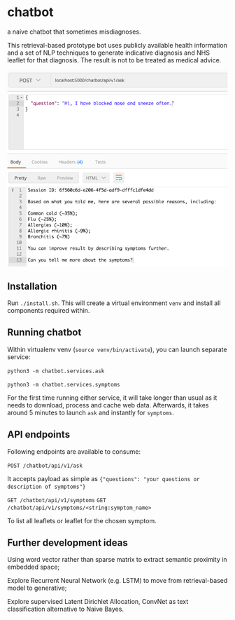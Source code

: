 # chatbot
a naive chatbot that sometimes misdiagnoses.

This retrieval-based prototype bot uses publicly available health information and a set of NLP techniques to generate indicative diagnosis and NHS leaflet for that diagnosis. The result is not to be treated as medical advice.

![alt text](screenshots/example_cold.png "example common cold")

## Installation
Run `./install.sh`. This will create a virtual environment `venv` and install all components required within.

## Running chatbot
Within virtualenv venv (`source venv/bin/activate`), you can launch separate service:

`python3 -m chatbot.services.ask`

`python3 -m chatbot.services.symptoms`

For the first time running either service, it will take longer than usual as it needs to download, process and cache web data. Afterwards, it takes around 5 minutes to launch `ask` and instantly for `symptoms`.

## API endpoints
Following endpoints are available to consume:

`POST /chatbot/api/v1/ask`

It accepts payload as simple as `{"questions": "your questions or description of symptoms"}`


`GET /chatbot/api/v1/symptoms`
`GET /chatbot/api/v1/symptoms/<string:symptom_name>`

To list all leaflets or leaflet for the chosen symptom.

## Further development ideas
Using word vector rather than sparse matrix to extract semantic proximity in embedded space;

Explore Recurrent Neural Network (e.g. LSTM) to move from retrieval-based model to generative;

Explore supervised Latent Dirichlet Allocation, ConvNet as text classification alternative to Naive Bayes.
